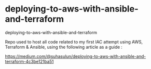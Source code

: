 # deploying-to-aws-with-ansible-and-terraform
deploying-to-aws-with-ansible-and-terraform

Repo used to host all code related to my first IAC attempt using AWS, Terraform & Ansible, using the following article as a guide :

https://medium.com/@suhasulun/deploying-to-aws-with-ansible-and-terraform-4c3be121ba51
